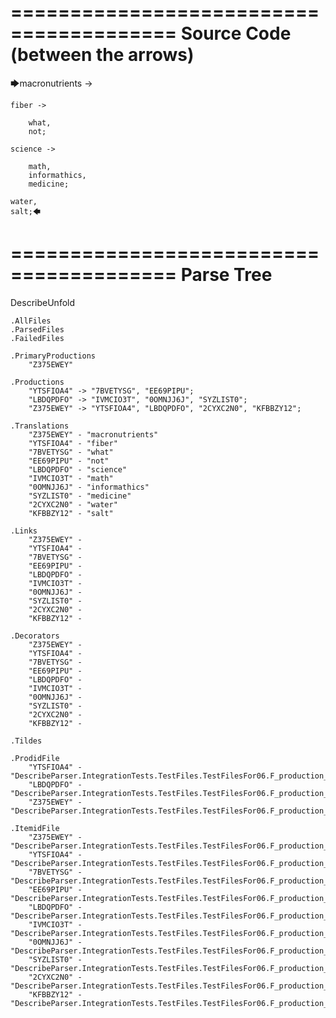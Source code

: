 ========================================
Source Code (between the arrows)
========================================

🡆macronutrients ->

    fiber ->

        what,
        not;
	
	science ->
		
		math,
		informathics,
		medicine;
    
    water,
    salt;🡄

========================================
Parse Tree
========================================
DescribeUnfold

    .AllFiles
    .ParsedFiles
    .FailedFiles

    .PrimaryProductions
        "Z375EWEY" 

    .Productions
        "YTSFIOA4" -> "7BVETYSG", "EE69PIPU";
        "LBDQPDFO" -> "IVMCIO3T", "0OMNJJ6J", "SYZLIST0";
        "Z375EWEY" -> "YTSFIOA4", "LBDQPDFO", "2CYXC2N0", "KFBBZY12";

    .Translations
        "Z375EWEY" - "macronutrients"
        "YTSFIOA4" - "fiber"
        "7BVETYSG" - "what"
        "EE69PIPU" - "not"
        "LBDQPDFO" - "science"
        "IVMCIO3T" - "math"
        "0OMNJJ6J" - "informathics"
        "SYZLIST0" - "medicine"
        "2CYXC2N0" - "water"
        "KFBBZY12" - "salt"

    .Links
        "Z375EWEY" - 
        "YTSFIOA4" - 
        "7BVETYSG" - 
        "EE69PIPU" - 
        "LBDQPDFO" - 
        "IVMCIO3T" - 
        "0OMNJJ6J" - 
        "SYZLIST0" - 
        "2CYXC2N0" - 
        "KFBBZY12" - 

    .Decorators
        "Z375EWEY" - 
        "YTSFIOA4" - 
        "7BVETYSG" - 
        "EE69PIPU" - 
        "LBDQPDFO" - 
        "IVMCIO3T" - 
        "0OMNJJ6J" - 
        "SYZLIST0" - 
        "2CYXC2N0" - 
        "KFBBZY12" - 

    .Tildes

    .ProdidFile
        "YTSFIOA4" - "DescribeParser.IntegrationTests.TestFiles.TestFilesFor06.F_production_in_production4.ds"
        "LBDQPDFO" - "DescribeParser.IntegrationTests.TestFiles.TestFilesFor06.F_production_in_production4.ds"
        "Z375EWEY" - "DescribeParser.IntegrationTests.TestFiles.TestFilesFor06.F_production_in_production4.ds"

    .ItemidFile
        "Z375EWEY" - "DescribeParser.IntegrationTests.TestFiles.TestFilesFor06.F_production_in_production4.ds"
        "YTSFIOA4" - "DescribeParser.IntegrationTests.TestFiles.TestFilesFor06.F_production_in_production4.ds"
        "7BVETYSG" - "DescribeParser.IntegrationTests.TestFiles.TestFilesFor06.F_production_in_production4.ds"
        "EE69PIPU" - "DescribeParser.IntegrationTests.TestFiles.TestFilesFor06.F_production_in_production4.ds"
        "LBDQPDFO" - "DescribeParser.IntegrationTests.TestFiles.TestFilesFor06.F_production_in_production4.ds"
        "IVMCIO3T" - "DescribeParser.IntegrationTests.TestFiles.TestFilesFor06.F_production_in_production4.ds"
        "0OMNJJ6J" - "DescribeParser.IntegrationTests.TestFiles.TestFilesFor06.F_production_in_production4.ds"
        "SYZLIST0" - "DescribeParser.IntegrationTests.TestFiles.TestFilesFor06.F_production_in_production4.ds"
        "2CYXC2N0" - "DescribeParser.IntegrationTests.TestFiles.TestFilesFor06.F_production_in_production4.ds"
        "KFBBZY12" - "DescribeParser.IntegrationTests.TestFiles.TestFilesFor06.F_production_in_production4.ds"

